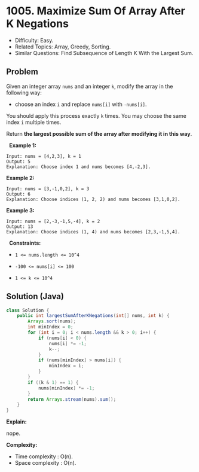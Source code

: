 # 1005. Maximize Sum Of Array After K Negations

- Difficulty: Easy.
- Related Topics: Array, Greedy, Sorting.
- Similar Questions: Find Subsequence of Length K With the Largest Sum.

## Problem

Given an integer array ```nums``` and an integer ```k```, modify the array in the following way:


	
- choose an index ```i``` and replace ```nums[i]``` with ```-nums[i]```.


You should apply this process exactly ```k``` times. You may choose the same index ```i``` multiple times.

Return **the largest possible sum of the array after modifying it in this way**.

 
**Example 1:**

```
Input: nums = [4,2,3], k = 1
Output: 5
Explanation: Choose index 1 and nums becomes [4,-2,3].
```

**Example 2:**

```
Input: nums = [3,-1,0,2], k = 3
Output: 6
Explanation: Choose indices (1, 2, 2) and nums becomes [3,1,0,2].
```

**Example 3:**

```
Input: nums = [2,-3,-1,5,-4], k = 2
Output: 13
Explanation: Choose indices (1, 4) and nums becomes [2,3,-1,5,4].
```

 
**Constraints:**


	
- ```1 <= nums.length <= 10^4```
	
- ```-100 <= nums[i] <= 100```
	
- ```1 <= k <= 10^4```



## Solution (Java)

```java
class Solution {
    public int largestSumAfterKNegations(int[] nums, int k) {
        Arrays.sort(nums);
        int minIndex = 0;
        for (int i = 0; i < nums.length && k > 0; i++) {
            if (nums[i] < 0) {
                nums[i] *= -1;
                k--;
            }
            if (nums[minIndex] > nums[i]) {
                minIndex = i;
            }
        }
        if ((k & 1) == 1) {
            nums[minIndex] *= -1;
        }
        return Arrays.stream(nums).sum();
    }
}
```

**Explain:**

nope.

**Complexity:**

* Time complexity : O(n).
* Space complexity : O(n).
